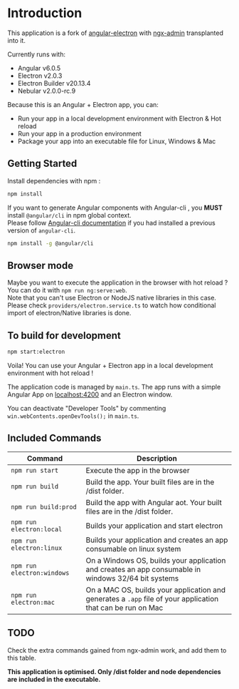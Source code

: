 # Introduction

This application is a fork of [angular-electron](https://github.com/maximegris/angular-electron) with [ngx-admin](https://github.com/akveo/ngx-admin) transplanted into it.

Currently runs with:

- Angular v6.0.5
- Electron v2.0.3
- Electron Builder v20.13.4
- Nebular v2.0.0-rc.9

Because this is an Angular + Electron app, you can:

- Run your app in a local development environment with Electron & Hot reload
- Run your app in a production environment
- Package your app into an executable file for Linux, Windows & Mac

## Getting Started

Install dependencies with npm :

``` bash
npm install
```

If you want to generate Angular components with Angular-cli , you **MUST** install `@angular/cli` in npm global context.  
Please follow [Angular-cli documentation](https://github.com/angular/angular-cli) if you had installed a previous version of `angular-cli`.

``` bash
npm install -g @angular/cli
```

## Browser mode

Maybe you want to execute the application in the browser with hot reload ? You can do it with `npm run ng:serve:web`.  
Note that you can't use Electron or NodeJS native libraries in this case. Please check `providers/electron.service.ts` to watch how conditional import of electron/Native libraries is done.

## To build for development

``` bash
npm start:electron
```

Voila! You can use your Angular + Electron app in a local development environment with hot reload !

The application code is managed by `main.ts`. The app runs with a simple Angular App on [localhost:4200](http://localhost:4200) and an Electron window.  

You can deactivate "Developer Tools" by commenting `win.webContents.openDevTools();` in `main.ts`.

## Included Commands

|Command|Description|
|--|--|
|`npm run start`| Execute the app in the browser |
|`npm run build`| Build the app. Your built files are in the /dist folder. |
|`npm run build:prod`| Build the app with Angular aot. Your built files are in the /dist folder. |
|`npm run electron:local`| Builds your application and start electron
|`npm run electron:linux`| Builds your application and creates an app consumable on linux system |
|`npm run electron:windows`| On a Windows OS, builds your application and creates an app consumable in windows 32/64 bit systems |
|`npm run electron:mac`|  On a MAC OS, builds your application and generates a `.app` file of your application that can be run on Mac |

## TODO

Check the extra commands gained from ngx-admin work, and add them to this table.

**This application is optimised. Only /dist folder and node dependencies are included in the executable.**
